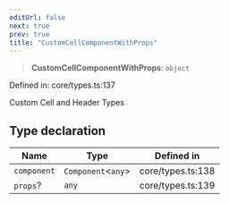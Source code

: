 ```yaml
---
editUrl: false
next: true
prev: true
title: "CustomCellComponentWithProps"
---
```


> **CustomCellComponentWithProps**: `object`

Defined in: core/types.ts:137

Custom Cell and Header Types

## Type declaration

| Name | Type | Defined in |
| ------ | ------ | ------ |
| <a id="component"></a> `component` | `Component`\<`any`\> | core/types.ts:138 |
| <a id="props"></a> `props`? | `any` | core/types.ts:139 |
